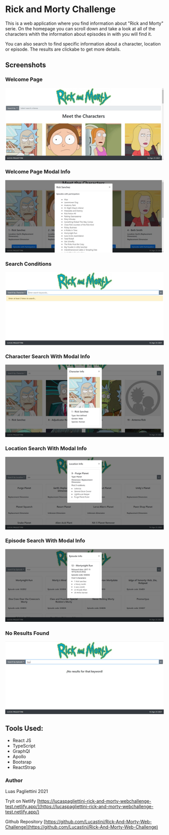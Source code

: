 # Rick and Morty Challenge

This is a web application where you find information about "Rick and Morty" serie. On the homepage you can scroll down and take a look at all of the characters whith the information about episodes in with you will find it.

You can also search to find specific information about a character, location or episode. The results are clickabe to get more details.

## Screenshots

### Welcome Page
![WelcomePage](src/Images/readMeScreenShots/1.WelcomePage.jpg)

### Welcome Page Modal Info
![WelcomePageModalInfo](src/Images/readMeScreenShots/2.WelcomePageModalInfo.jpg)

### Search Conditions
![SearchConditions](src/Images/readMeScreenShots/3.SearchConditions.jpg)

### Character Search With Modal Info
![CharacterSearchWithModalInfo](src/Images/readMeScreenShots/4.CharacterSearchWithModalInfo.jpg)

### Location Search With Modal Info
![LocationSearchWithModalInfo](src/Images/readMeScreenShots/5.LocationSearchWithModalInfo.jpg)

### Episode Search With Modal Info
![EpisodeSearchWithModal](src/Images/readMeScreenShots/6.EpisodeSearchWithModal.jpg)

### No Results Found
![NoResultsFound](src/Images/readMeScreenShots/7.NoResultsFound.jpg)


## Tools Used:
* React JS
* TypeScript
* GraphQl
* Apollo 
* Bootsrap
* ReactStrap


### Author
Luas Pagliettini 2021

Tryit on Netlify [https://lucaspagliettini-rick-and-morty-webchallenge-test.netlify.app/](https://lucaspagliettini-rick-and-morty-webchallenge-test.netlify.app/)

Github Repository [https://github.com/Lucastini/Rick-And-Morty-Web-Challenge](https://github.com/Lucastini/Rick-And-Morty-Web-Challenge)


